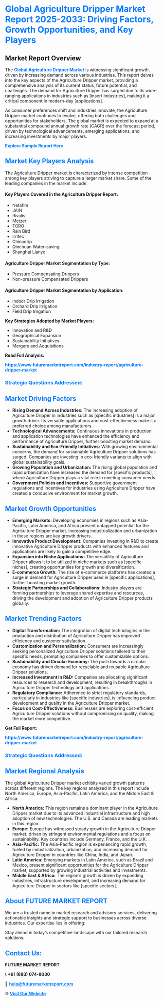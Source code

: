 <h1 style="color: #007BFF;">Global Agriculture Dripper Market Report 2025-2033: Driving Factors, Growth Opportunities, and Key Players</h1>

<section id="overview">
<h2>Market Report Overview</h2>
<p>The <a href="https://www.futuremarketreport.com/industry-report/agriculture-dripper-market" style="color: #007BFF; text-decoration: none;"><strong>Global Agriculture Dripper Market</strong></a> is witnessing significant growth, driven by increasing demand across various industries. This report delves into the key aspects of the Agriculture Dripper market, providing a comprehensive analysis of its current status, future potential, and challenges. The demand for Agriculture Dripper has surged due to its wide-ranging applications in industries such as [insert industries], making it a critical component in modern-day [applications].</p>
<p>As consumer preferences shift and industries innovate, the Agriculture Dripper market continues to evolve, offering both challenges and opportunities for stakeholders. The global market is expected to expand at a substantial compound annual growth rate (CAGR) over the forecast period, driven by technological advancements, emerging applications, and increasing investments by major players.</p>
</section>

<section id="overview">
<p><a href="https://www.futuremarketreport.com/request-sample/reportId=96629" style="color: #007BFF; text-decoration: none;"><strong>Explore Sample Report Here</strong></a></p>
</section>

<section id="key-players">
<h2 style="color: #007BFF;">Market Key Players Analysis</h2>
<p>The Agriculture Dripper market is characterized by intense competition among key players striving to capture a larger market share. Some of the leading companies in the market include:</p>
<h4>Key Players Covered in the Agriculture Dripper Report:</h4>
<ul><li>Netafim</li><li>JAIN</li><li>Rivulis</li><li>Metzer</li><li>TORO</li><li>Rain Bird</li><li>Irritec</li><li>Chinadrip</li><li>Qinchuan Water-saving</li><li>Shanghai Lianye</li></ul>
<h4>Agriculture Dripper Market Segmentation by Type:</h4>
<ul><li>Pressure Compensating Drippers</li><li>Non-pressure Compensated Drippers</li></ul>

<h4>Agriculture Dripper Market Segmentation by Application:</h4>
<ul><li>Indoor Drip Irrigation</li><li>Orchard Drip Irrigation</li><li>Field Drip Irrigation</li></ul>
<p><strong>Key Strategies Adopted by Market Players:</strong></p>
<ul>
<li>Innovation and R&D</li>
<li>Geographical Expansion</li>
<li>Sustainability Initiatives</li>
<li>Mergers and Acquisitions</li>
</ul>
</section>

<section>
<p><strong>Read Full Analysis: </strong></p><a href="https://www.futuremarketreport.com/industry-report/agriculture-dripper-market" style="color: #007BFF; text-decoration: none;"><strong>https://www.futuremarketreport.com/industry-report/agriculture-dripper-market</strong></a>
<h3 style="color: #007BFF;">Strategic Questions Addressed:</h3>
</section>

<section id="driving-factors">
<h2 style="color: #007BFF;">Market Driving Factors</h2>
<ul>
<li><strong>Rising Demand Across Industries:</strong> The increasing adoption of Agriculture Dripper in industries such as [specific industries] is a major growth driver. Its versatile applications and cost-effectiveness make it a preferred choice among manufacturers.</li>
<li><strong>Technological Advancements:</strong> Continuous innovations in production and application technologies have enhanced the efficiency and performance of Agriculture Dripper, further boosting market demand.</li>
<li><strong>Sustainability and Eco-Friendly Initiatives:</strong> With growing environmental concerns, the demand for sustainable Agriculture Dripper solutions has surged. Companies are investing in eco-friendly variants to align with global sustainability goals.</li>
<li><strong>Growing Population and Urbanization:</strong> The rising global population and rapid urbanization have increased the demand for [specific products], where Agriculture Dripper plays a vital role in meeting consumer needs.</li>
<li><strong>Government Policies and Incentives:</strong> Supportive government regulations and incentives for industries using Agriculture Dripper have created a conducive environment for market growth.</li>
</ul>
</section>

<section id="growth-opportunities">
<h2 style="color: #007BFF;">Market Growth Opportunities</h2>
<ul>
<li><strong>Emerging Markets:</strong> Developing economies in regions such as Asia-Pacific, Latin America, and Africa present untapped potential for the Agriculture Dripper market. Increasing industrialization and urbanization in these regions are key growth drivers.</li>
<li><strong>Innovative Product Development:</strong> Companies investing in R&D to create innovative Agriculture Dripper products with enhanced features and applications are likely to gain a competitive edge.</li>
<li><strong>Expansion into Niche Applications:</strong> The versatility of Agriculture Dripper allows it to be utilized in niche markets such as [specific niches], creating opportunities for growth and diversification.</li>
<li><strong>E-commerce Growth:</strong> The rise of e-commerce platforms has created a surge in demand for Agriculture Dripper used in [specific applications], further boosting market growth.</li>
<li><strong>Strategic Partnerships and Collaborations:</strong> Industry players are forming partnerships to leverage shared expertise and resources, driving the development and adoption of Agriculture Dripper products globally.</li>
</ul>
</section>

<section id="trending-factors">
<h2 style="color: #007BFF;">Market Trending Factors</h2>
<ul>
<li><strong>Digital Transformation:</strong> The integration of digital technologies in the production and distribution of Agriculture Dripper has improved efficiency and customer satisfaction.</li>
<li><strong>Customization and Personalization:</strong> Consumers are increasingly seeking personalized Agriculture Dripper solutions tailored to their specific needs, prompting companies to offer customizable options.</li>
<li><strong>Sustainability and Circular Economy:</strong> The push towards a circular economy has driven demand for recyclable and reusable Agriculture Dripper solutions.</li>
<li><strong>Increased Investment in R&D:</strong> Companies are allocating significant resources to research and development, resulting in breakthroughs in Agriculture Dripper technology and applications.</li>
<li><strong>Regulatory Compliance:</strong> Adherence to strict regulatory standards, particularly in industries like [specific industries], is influencing product development and quality in the Agriculture Dripper market.</li>
<li><strong>Focus on Cost-Effectiveness:</strong> Businesses are exploring cost-efficient Agriculture Dripper solutions without compromising on quality, making the market more competitive.</li>
</ul>
</section>

<section>
<p><strong>Get Full Report: </strong></p><a href="https://www.futuremarketreport.com/industry-report/agriculture-dripper-market" style="color: #007BFF; text-decoration: none;"><strong>https://www.futuremarketreport.com/industry-report/agriculture-dripper-market</strong></a>
<h3 style="color: #007BFF;">Strategic Questions Addressed:</h3>
</section>


<section id="regional-analysis">
<h2 style="color: #007BFF;">Market Regional Analysis</h2>
<p>The global Agriculture Dripper market exhibits varied growth patterns across different regions. The key regions analyzed in this report include North America, Europe, Asia-Pacific, Latin America, and the Middle East & Africa:</p>
<ul>
<li><strong>North America:</strong> This region remains a dominant player in the Agriculture Dripper market due to its advanced industrial infrastructure and high adoption of new technologies. The U.S. and Canada are leading markets in this region.</li>
<li><strong>Europe:</strong> Europe has witnessed steady growth in the Agriculture Dripper market, driven by stringent environmental regulations and a focus on sustainability. Key countries include Germany, France, and the U.K.</li>
<li><strong>Asia-Pacific:</strong> The Asia-Pacific region is experiencing rapid growth, fueled by industrialization, urbanization, and increasing demand for Agriculture Dripper in countries like China, India, and Japan.</li>
<li><strong>Latin America:</strong> Emerging markets in Latin America, such as Brazil and Mexico, present significant opportunities for the Agriculture Dripper market, supported by growing industrial activities and investments.</li>
<li><strong>Middle East & Africa:</strong> The region’s growth is driven by expanding industries, infrastructure development, and increasing demand for Agriculture Dripper in sectors like [specific sectors].</li>
</ul>
</section>

<footer>
<h2 style="color: #007BFF;">About FUTURE MARKET REPORT</h2>
<p>We are a trusted name in market research and advisory services, delivering actionable insights and strategic support to businesses across diverse industries. Our expertise lies in offering:</p>

<p>Stay ahead in today’s competitive landscape with our tailored research solutions.</p>

<h2 style="color: #007BFF;">Contact Us:</h2>
<p><strong>FUTURE MARKET REPORT</strong></p>
<p>📞 <strong>+91 (883) 074-8030</strong></p>
<p>📧 <strong><a href="mailto:help@futuremarketreport.com" style="color: #007BFF;">help@futuremarketreport.com</a></strong></p>
<p>🌐 <strong><a href="https://www.futuremarketreport.com/" style="color: #007BFF;">Visit Our Website</a></strong></p>
</footer>